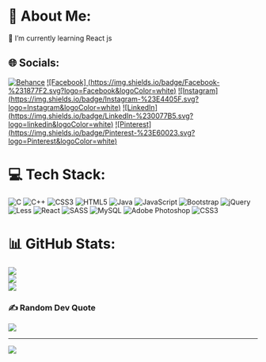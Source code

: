 # 💫 About Me:
🌱 I’m currently learning React js


## 🌐 Socials:
[![Behance](https://img.shields.io/badge/Behance-1769ff?logo=behance&logoColor=white)](https://behance.net/NeelKoshiya)
[![Facebook]
(https://img.shields.io/badge/Facebook-%231877F2.svg?logo=Facebook&logoColor=white)](https://facebook.com/NeelKoshiya) 
[![Instagram]
(https://img.shields.io/badge/Instagram-%23E4405F.svg?logo=Instagram&logoColor=white)](https://instagram.com/_neel_2810_) 
[![LinkedIn]
(https://img.shields.io/badge/LinkedIn-%230077B5.svg?logo=linkedin&logoColor=white)](https://linkedin.com/in/NeelKoshiya) 
[![Pinterest]
(https://img.shields.io/badge/Pinterest-%23E60023.svg?logo=Pinterest&logoColor=white)](https://pinterest.com/NeelKoshiya) 

# 💻 Tech Stack:
![C](https://img.shields.io/badge/c-%2300599C.svg?style=flat-square&logo=c&logoColor=white) ![C++](https://img.shields.io/badge/c++-%2300599C.svg?style=flat-square&logo=c%2B%2B&logoColor=white) ![CSS3](https://img.shields.io/badge/css3-%231572B6.svg?style=flat-square&logo=css3&logoColor=white) ![HTML5](https://img.shields.io/badge/html5-%23E34F26.svg?style=flat-square&logo=html5&logoColor=white) ![Java](https://img.shields.io/badge/java-%23ED8B00.svg?style=flat-square&logo=java&logoColor=white) ![JavaScript](https://img.shields.io/badge/javascript-%23323330.svg?style=flat-square&logo=javascript&logoColor=%23F7DF1E) ![Bootstrap](https://img.shields.io/badge/bootstrap-%23563D7C.svg?style=flat-square&logo=bootstrap&logoColor=white) ![jQuery](https://img.shields.io/badge/jquery-%230769AD.svg?style=flat-square&logo=jquery&logoColor=white) ![Less](https://img.shields.io/badge/less-2B4C80?style=flat-square&logo=less&logoColor=white) ![React](https://img.shields.io/badge/react-%2320232a.svg?style=flat-square&logo=react&logoColor=%2361DAFB) ![SASS](https://img.shields.io/badge/SASS-hotpink.svg?style=flat-square&logo=SASS&logoColor=white) ![MySQL](https://img.shields.io/badge/mysql-%2300f.svg?style=flat-square&logo=mysql&logoColor=white) ![Adobe Photoshop](https://img.shields.io/badge/adobephotoshop-%2331A8FF.svg?style=flat-square&logo=adobephotoshop&logoColor=white) ![CSS3](https://img.shields.io/badge/css3-%231572B6.svg?style=flat-square&logo=css3&logoColor=white)
# 📊 GitHub Stats:
![](https://github-readme-stats.vercel.app/api?username=Neel028&theme=react&hide_border=false&include_all_commits=false&count_private=false)<br/>
![](https://github-readme-streak-stats.herokuapp.com/?user=Neel028&theme=react&hide_border=false)<br/>
![](https://github-readme-stats.vercel.app/api/top-langs/?username=Neel028&theme=react&hide_border=false&include_all_commits=false&count_private=false&layout=compact)

### ✍️ Random Dev Quote
![](https://quotes-github-readme.vercel.app/api?type=horizontal&theme=tokyonight)

---
[![](https://visitcount.itsvg.in/api?id=Neel028&icon=2&color=1)](https://visitcount.itsvg.in)

<!-- Proudly created with GPRM ( https://gprm.itsvg.in ) -->
